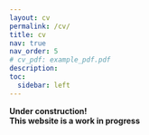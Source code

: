 ```yaml
---
layout: cv
permalink: /cv/
title: cv
nav: true
nav_order: 5
# cv_pdf: example_pdf.pdf
description: 
toc:
  sidebar: left
---
```


<div class="building-section-wrapper">
  <div class="building-section-content">
    <b>Under construction! <br>
    This website is a work in progress</b>
  </div>
</div>